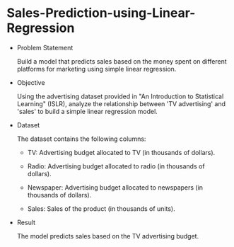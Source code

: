 # Sales-Prediction-using-Linear-Regression
- Problem Statement
  
  Build a model that predicts sales based on the money spent on different platforms for marketing using simple linear regression.
- Objective
  
  Using the advertising dataset provided in "An Introduction to Statistical Learning" (ISLR), analyze the relationship between 'TV advertising' and 'sales' to build a simple linear regression model.
- Dataset
  
  The dataset contains the following columns:
  

  - TV: Advertising budget allocated to TV (in thousands of dollars).

  - Radio: Advertising budget allocated to radio (in thousands of dollars).

  - Newspaper: Advertising budget allocated to newspapers (in thousands of dollars).

  - Sales: Sales of the product (in thousands of units).
- Result
  
  The model predicts sales based on the TV advertising budget.
